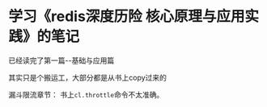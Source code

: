 # 学习《redis深度历险 核心原理与应用实践》的笔记

已经读完了第一篇--基础与应用篇

其实只是个搬运工，大部分都是从书上copy过来的


漏斗限流章节：
书上`cl.throttle`命令不太准确。
